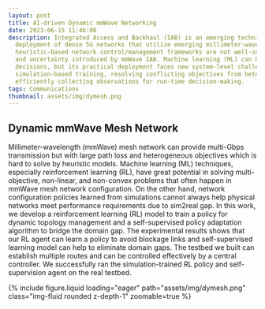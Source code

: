 ```yaml
---
layout: post
title: AI-driven Dynamic mmWave Networking
date: 2023-06-15 11:46:00
description: Integrated Access and Backhaul (IAB) is an emerging technique to enable cost-effective 
  deployment of dense 5G networks that utilize emerging millimeter-wavelength (mmWave) spectrum. Existing 
  heuristic-based network control/management frameworks are not well-suited for the increasing complexity 
  and uncertainty introduced by mmWave IAB. Machine learning (ML) can help automate network control 
  decisions, but its practical deployment faces new system-level challenges in 5G IAB, including accurate 
  simulation-based training, resolving conflicting objectives from heterogeneous network slices, and 
  efficiently collecting observations for run-time decision-making.
tags: Communications
thumbnail: assets/img/dymesh.png
---
```


## Dynamic mmWave Mesh Network

Millimeter-wavelength (mmWave) mesh network can provide multi-Gbps transmission but with large path loss and
heterogeneous objectives which is hard to solve by heuristic models. Machine learning (ML) techniques,
especially reinforcement learning (RL), have great potential in solving multi-objective, non-linear, and non-convex
problems that often happen in mmWave mesh network configuration. On the other hand, network configuration policies 
learned from simulations cannot always help physical networks meet performance requirements due to sim2real
gap. In this work, we develop a reinforcement learning (RL) model to train a policy for dynamic topology management
and a self-supervised policy adaptation algorithm to bridge the domain gap. The experimental results shows that our
RL agent can learn a policy to avoid blockage links and self-supervised learning model can help to eliminate domain gaps.
The testbed we built can establish multiple routes and can be controlled effectively by a central controller. We 
successfully ran the simulation-trained RL policy and self-supervision agent on the real testbed.

<div class="row mt-3">
    <div class="col-sm mt-3 mt-md-0">
        {% include figure.liquid loading="eager" path="assets/img/dymesh.png" class="img-fluid rounded z-depth-1" zoomable=true %}
    </div>
</div>
